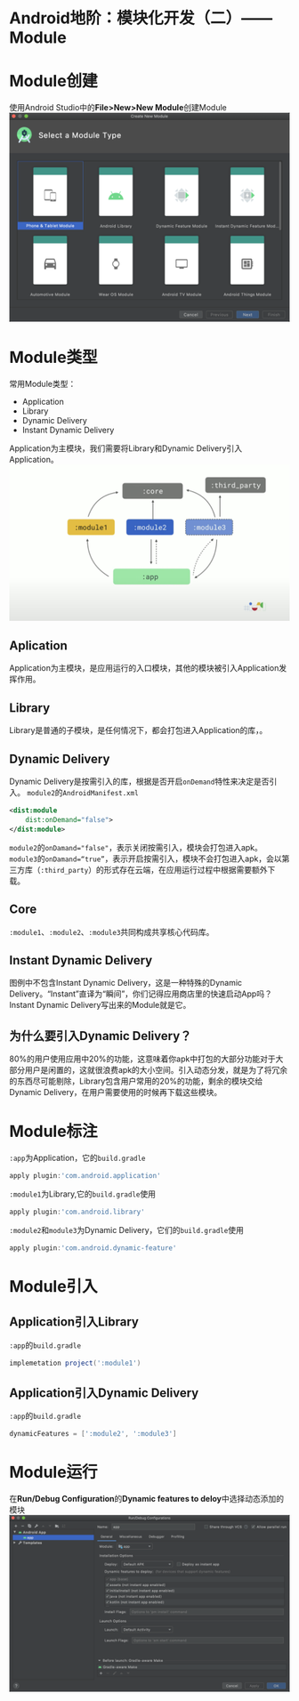 # Android地阶：模块化开发（二）——Module

# Module创建
使用Android Studio中的**File>New>New Module**创建Module
![4e2610db3afeb81fc49cae9fd8be4859](Android地阶：模块化开发（二）——Module.resources/07B935BD-D0E1-4AFF-9100-EFFADD168FD6.png)


# Module类型
常用Module类型：
* Application
* Library
* Dynamic Delivery
* Instant Dynamic Delivery

Application为主模块，我们需要将Library和Dynamic Delivery引入Application。
![5f1804941b5c97068b298c17efad3ac2](Android地阶：模块化开发（二）——Module.resources/9D1E3275-6E68-4B8B-9A0C-74DC3DACFE0B.png)

## Aplication
Application为主模块，是应用运行的入口模块，其他的模块被引入Application发挥作用。

## Library
Library是普通的子模块，是任何情况下，都会打包进入Application的库，。

## Dynamic Delivery
Dynamic Delivery是按需引入的库，根据是否开启`onDemand`特性来决定是否引入。
`module2`的`AndroidManifest.xml`
```xml
<dist:module 
    dist:onDemand="false">
</dist:module>
```
`module2`的`onDamand="false"`，表示关闭按需引入，模块会打包进入apk。
`module3`的`onDamand=“true”`，表示开启按需引入，模块不会打包进入apk，会以第三方库（`:third_party`）的形式存在云端，在应用运行过程中根据需要额外下载。

## Core
`:module1`、`:module2`、`:module3`共同构成共享核心代码库。

## Instant Dynamic Delivery
图例中不包含Instant Dynamic Delivery，这是一种特殊的Dynamic Delivery。“Instant”直译为“瞬间”，你们记得应用商店里的快速启动App吗？Instant Dynamic Delivery写出来的Module就是它。

## 为什么要引入Dynamic Delivery？
80%的用户使用应用中20%的功能，这意味着你apk中打包的大部分功能对于大部分用户是闲置的，这就很浪费apk的大小空间。引入动态分发，就是为了将冗余的东西尽可能剔除，Library包含用户常用的20%的功能，剩余的模块交给Dynamic Delivery，在用户需要使用的时候再下载这些模块。

# Module标注
`:app`为Application，它的`build.gradle`
```gradle
apply plugin:'com.android.application'
```

`:module1`为Library,它的`build.gradle`使用
```gradle
apply plugin:'com.android.library'
```
`:module2`和`module3`为Dynamic Delivery，它们的`build.gradle`使用
```gradle
apply plugin:'com.android.dynamic-feature'
```

# Module引入
## Application引入Library
`:app`的`build.gradle`
```gradle
implemetation project(':module1')
```

## Application引入Dynamic Delivery
`:app`的`build.gradle`
```gradle
dynamicFeatures = [':module2', ':module3']
```

# Module运行
在**Run/Debug Configuration**的**Dynamic features to deloy**中选择动态添加的模块
![1b0b4ab6b4abc7aae946dd3c3b81ad0b](Android地阶：模块化开发（二）——Module.resources/D71292E3-8CDB-4490-9249-3E8BAE695BDC.png)













